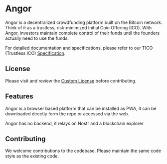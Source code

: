 # Angor

Angor is a decentralized crowdfunding platform built on the Bitcoin network. Think of it as a trustless, risk-minimized Initial Coin Offering (ICO). With Angor, investors maintain complete control of their funds until the founders actually need to use the funds.

For detailed documentation and specifications, please refer to our TICO (Trustless ICO) [Specification](https://gist.github.com/dangershony/7683ce7b380c57bf60875739824fd987).

## License

Please visit and review the [Custom License](/LICENSE) before contributing.

## Features

Angor is a browser based platform that can be installed as PWA, it can be downloaded directly form the repo or accessed via the web.

Angor has no backend, it relays on Nostr and a blockchain explorer

## Contributing

We welcome contributions to the codebase. Please maintain the same code style as the existing code.
